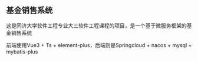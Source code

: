 ## 基金销售系统

这是同济大学软件工程专业大三软件工程课程的项目，是一个基于微服务框架的基金销售系统

前端使用Vue3 + Ts + element-plus，后端则是Springcloud + nacos + mysql + mybatis-plus
